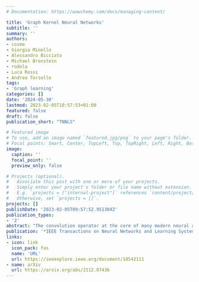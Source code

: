 ```yaml
---
# Documentation: https://wowchemy.com/docs/managing-content/

title: 'Graph Kernel Neural Networks'
subtitle: ''
summary: ''
authors:
- cosmo
- Giorgia Minello
- Alessandro Bicciato
- Michael Bronstein
- rodola
- Luca Rossi
- Andrea Torsello
tags:
- 'Graph learning'
categories: []
date: '2024-05-30'
lastmod: 2023-02-05T10:57:53+01:00
featured: false
draft: false
publication_short: "TNNLS"

# Featured image
# To use, add an image named `featured.jpg/png` to your page's folder.
# Focal points: Smart, Center, TopLeft, Top, TopRight, Left, Right, BottomLeft, Bottom, BottomRight.
image:
  caption: ''
  focal_point: ''
  preview_only: false

# Projects (optional).
#   Associate this post with one or more of your projects.
#   Simply enter your project's folder or file name without extension.
#   E.g. `projects = ["internal-project"]` references `content/project/deep-learning/index.md`.
#   Otherwise, set `projects = []`.
projects: []
publishDate: '2023-02-05T09:57:52.951304Z'
publication_types:
- '2'
abstract: "The convolution operator at the core of many modern neural architectures can effectively be seen as performing a dot product between an input matrix and a filter. While this is readily applicable to data such as images, which can be represented as regular grids in the Euclidean space, extending the convolution operator to work on graphs proves more challenging, due to their irregular structure. In this article, we propose to use graph kernels, i.e., kernel functions that compute an inner product on graphs, to extend the standard convolution operator to the graph domain. This allows us to define an entirely structural model that does not require computing the embedding of the input graph. Our architecture allows to plug-in any type of graph kernels and has the added benefit of providing some interpretability in terms of the structural masks that are learned during the training process, similar to what happens for convolutional masks in traditional convolutional neural networks (CNNs). We perform an extensive ablation study to investigate the model hyperparameters’ impact and show that our model achieves competitive performance on standard graph classification and regression datasets."
publication: '*IEEE Transactions on Neural Networks and Learning Systems*'
links:
- icon: link
  icon_pack: fas
  name: 'URL'
  url: https://ieeexplore.ieee.org/document/10542111
- name: arXiv
  url: https://arxiv.org/abs/2112.07436
---
```

